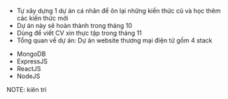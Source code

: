 - Tự xây dựng 1 dự án cá nhân để ôn lại những kiến thức cũ và học thêm các kiến thức mới
- Dự án này sẽ hoàn thành trong tháng 10
- Dùng để viết CV xin thực tập trong tháng 11
- Tổng quan về dự án: Dự án website thương mại điện tử gồm 4 stack
 + MongoDB
 + ExpressJS
 + ReactJS
 + NodeJS

NOTE: kiên trì